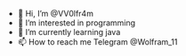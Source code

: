 - 👋 Hi, I’m @VV0lfr4m
- 👀 I’m interested in programming
- 🌱 I’m currently learning java
- 📫 How to reach me Telegram @Wolfram_11

<!---
VV0lfr4m/VV0lfr4m is a ✨ special ✨ repository because its `README.md` (this file) appears on your GitHub profile.
You can click the Preview link to take a look at your changes.
--->
